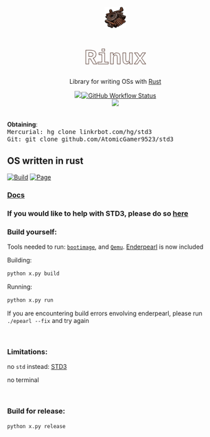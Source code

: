 <!-- 
MIT License

Copyright (c) 2022 AtomicGamer9523

Permission is hereby granted, free of charge, to any person obtaining a copy
of this software and associated documentation files (the "Software"), to deal
in the Software without restriction, including without limitation the rights
to use, copy, modify, merge, publish, distribute, sublicense, and/or sell
copies of the Software, and to permit persons to whom the Software is
furnished to do so, subject to the following conditions:

The above copyright notice and this permission notice shall be included in all
copies or substantial portions of the Software.

THE SOFTWARE IS PROVIDED "AS IS", WITHOUT WARRANTY OF ANY KIND, EXPRESS OR
IMPLIED, INCLUDING BUT NOT LIMITED TO THE WARRANTIES OF MERCHANTABILITY,
FITNESS FOR A PARTICULAR PURPOSE AND NONINFRINGEMENT. IN NO EVENT SHALL THE
AUTHORS OR COPYRIGHT HOLDERS BE LIABLE FOR ANY CLAIM, DAMAGES OR OTHER
LIABILITY, WHETHER IN AN ACTION OF CONTRACT, TORT OR OTHERWISE, ARISING FROM,
OUT OF OR IN CONNECTION WITH THE SOFTWARE OR THE USE OR OTHER DEALINGS IN THE
SOFTWARE.
-->

<p align="center"><img src="./doc/icon.png"alt="rinux-logo"style="width:10%"/></p>
<h1 align="center">
    <b style="font-size:5vw;font-family:courier;align:center;background:url(./doc/mech.png) repeat center center;background-size:50%;-webkit-text-fill-color:transparent;-webkit-background-clip:text;-moz-background-clip:text;background-clip:text;-webkit-text-stroke:1px rgb(75,45,35);">Rinux</b>
</h1>
<p align="center"style="">Library for writing OSs with <a href="https://www.rust-lang.org/">Rust</a></p><div align="center">

<a><img src="https://img.shields.io/crates/l/std3?label=License"></a><a href="https://www.github.linkrbot.com/std3"><img alt="GitHub Workflow Status" src="https://img.shields.io/github/workflow/status/AtomicGamer9523/std3/Page?label=Docs"></a><br><a href="https://rust-osdev.com/"><img src="https://img.shields.io/github/followers/atomicgamer9523?label=AtomicGamer9523%20(Me)&style=social"/></a></div><br><b>Obtaining</b>:<br><samp>Mercurial: </samp><kbd>hg clone linkrbot.com/hg/std3</kbd><br><samp>Git: </samp><kbd>git clone github.com/AtomicGamer9523/std3</kbd>

## OS written in rust

[![Build](https://github.com/AtomicGamer9523/rinux/actions/workflows/code.yml/badge.svg)](https://github.com/AtomicGamer9523/rinux/actions/workflows/code.yml) [![Page](https://github.com/AtomicGamer9523/rinux/actions/workflows/pages.yml/badge.svg)](https://atomicgamer9523.github.io/rinux)

### [Docs](https://atomicgamer9523.github.io/rinux)

### If you would like to help with STD3, please do so [here](https://github.com/AtomicGamer9523/std3)

### Build yourself:

Tools needed to run: [`bootimage`](https://github.com/rust-osdev/bootimage), and [`Qemu`](https://qemu.org). [Enderpearl](https://github.com/AtomicGamer9523/Enderpearl) is now included

Building:

```bash
python x.py build
```

Running:

```bash
python x.py run
```

If you are encountering build errors envolving enderpearl, please run `./epearl --fix` and try again

<br>

### Limitations:

no `std` instead: [STD3](https://www.github.linkrbot.com/std3)

no terminal

<br>

### Build for release:

```shell
python x.py release
```
